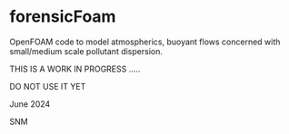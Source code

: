 # forensicFoam
OpenFOAM code to model atmospherics, buoyant flows concerned with 
small/medium scale pollutant dispersion.



THIS IS A WORK IN PROGRESS ..... 

DO NOT USE IT YET


June 2024

SNM
